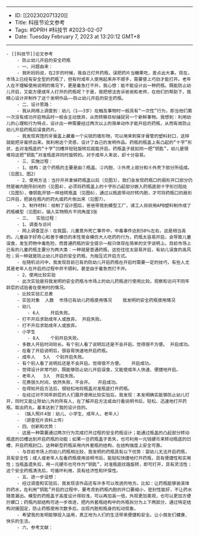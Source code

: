 - --
- ID: [[202302071320]]
- Title:  科技节论文参考
- Tags: #DPRH #科技节 #2023-02-07
- Date: Tuesday February 7, 2023 at 13:20:12 GMT+8
- --
    - [[科技节]]论文参考
        - 防止幼儿开启的安全药瓶
        - 一、问题由来：
        - 我听妈妈说，在2岁的时候，我自己打开药瓶，误把药片当糖果吃，差点出大事。现在，市场上已经有安全型的药瓶了，但有时成年人使用起来并不顺手，需要使上巧劲才能打开。老年人在不理解使用说明的情况下，更是着急打不开。我心想：能不能设计出一种药瓶，既能防止幼儿开启，又能方便成年人打开的药瓶呢？于是，我把想法告诉爸爸和老师，在他们的帮助下，我精心设计并制作了这个发明作品——防止幼儿开启的安全药瓶。
        - 二、设计思路：
        - 我从网络上调查到：幼儿（1——3岁）在触及事物时一般具有“一次性”行为，即当他们第一次没有成功开启物品时一般会主动放弃，从而转移目标捕捉另一个新鲜事物。我想到：利用幼儿的心理和行为特点，设计出一种需要经过两次以上的简单动作才能开启的药瓶，从而有效防止幼儿开启药瓶后误食药片。
        - 我发现宾馆的牙膏盖上藏着一个尖锐的锥形物，可以用来刺穿牙膏管的塑料封口，这样就能把牙膏挤出来。我利用这个灵感，设计了自己的发明作品。药瓶的瓶盖上有凸起的“十字”形状，去对准瓶底的“十字”凹槽并轻轻旋转后就能开启。药瓶盖子就如同一把“钥匙”，幼儿是很难将这把“钥匙”对准瓶底并同时旋转的。对于成年人来说，却十分容易。
        - 三、实施过程：
        - 1、结构：这个药瓶的主要是由①瓶盖、②内胆、③外壳上部分和④外壳下部分所组成。（见图1、图2）
        - 2、使用方法：当拧开并拿掉药瓶盖以后（见图3），我们会发现药瓶口的扇形开口部分仍然是被内胆所封闭的（见图4），必须将药瓶盖上的十字形凸起部分嵌入药瓶底部十字形凹陷处（见图5），像钥匙开锁一样扭转瓶盖（见图6），通过以瓶底带动拧转内胆，才可将药瓶口的扇形口开启，把装在瓶内的药丸或药片倒出来（见图7）。
        - 3、制作材料：绘制了设计图后，爸爸带我到模型工厂，请工人叔叔用APB塑料制作成了药瓶模型（见图8）。插入实物照片不同角度3张
        - 三、  实验过程：
        - 1、调查与访问
        - 网上调查显示：在我国，儿童意外死亡事件中，中毒事件达到50％左右，这是相当高的。儿童由于好奇心和善于模仿的本性常会模仿大人吃药的行为，药瓶太容易开启，会导致儿童误食，发生药物中毒危险，而普通药瓶的安全提示一般只体现在简单的文字说明上。目前市场上已有的儿童药瓶主要分为两大类：一种就是普通药瓶，这些往往太容易开启，有幼儿误食的高风险；另一种就是防止幼儿开启的安全药瓶，为按压式开启方式。
        - 在随机访问中，我发现目前已有的防幼儿开启药瓶在开启时需要一定的技巧，有些人尤其是老年人在开启的过程中并不顺利，甚至由于着急而打不开。
        - 2、使用比较实验
        - 此次实验是将我发明的安全药瓶与市场上的幼儿药瓶进行使用比较。观察和访问不同年龄层的试验者在使用时的情况。
        - 比较实验汇总表
        - 实验对象	人数	市场已有幼儿药瓶使用情况	我发明的安全药瓶使用情况
        - 幼儿
            - 6人	开启失败。
        - 打不开后求助成年人或放弃。	开启失败。
        - 打不开后求助成年人或放弃。
        - 小学生
            - 8人	个别开启失败。
        - 多数人开启时间较长。有个别人看了说明后还是不会开启。觉得很不方便。	开启成功。
        - 在看了开启说明后，很容易快速地开启药瓶。
        - 成年人	5人	个别开启失败。
        - 有个别人看了说明后还是不会开启。觉得很不方便。	开启成功。
        - 觉得设计非常巧妙，既能够防止幼儿开启误食，又能使成年人快速、便捷地开启。
        - 老年人	3人	开启失败。
        - 花费很久时间，依然失败，不会开。	开启成功。
        - 在得知开启方法后，很轻松地将瓶盖对准瓶底打开药瓶。
        - 在经过对不同年龄层的人们展开使用比较实验后，我发现：本发明确实能够防止幼儿打开，同时又能让除幼儿外的所有人，在了解开启方法或自行看说明书后，轻松、迅速地打开药瓶，取出药丸，基本达到了我的设计目的。
        - （插入照片4张：幼儿、小学生、成年人、老年人）
        - （调查短片资料上传）
        - 四、创新和优势：
        - 这是一种需要通过两次行为完成打开过程的安全药瓶设计；能通过瓶盖的凸起部分转动瓶底的凹槽达到开启药瓶的动能；如果一旦药瓶盖子丢失，也可利用一元钱硬币来转动瓶底的凹槽，开启药瓶封口。这种新型药瓶采用内外套瓶的结构，在结构强度上安全可靠。
        - 与目前市场上的幼儿药瓶相比较，我发明的药瓶具有以下优势：婴幼儿无法开启药瓶，具有安全性；成人或老年人在看药瓶使用说明书后，能轻松快捷地打开药瓶，具有便捷性和实用性；当瓶盖遗失后，用一元硬币也可作为“钥匙”，对准瓶底纹路旋转，即可打开，具有灵活性；这个安全药瓶清洗后，可循环利用，具有经济性和环保性。
        - 五、进一步设想：
        - 经过调查和实验后，我发现该作品还有许多可以改进的地方。比如：让药瓶能够装液体的药水，在利用“钥匙”开启的过程中，要考虑到药瓶内胆的开口要缩小，密封性能好，不让药水随意漏出。模型的药瓶盖子高度设计得较浅，可以再加高一倍，外观更加美观，也可以更加方便拧螺口；药瓶内部结构可进一步改进，把内外套瓶结构中的外瓶拆分为上下两部分，通过特定结构对接固定，防止药瓶使用次数多后，出现内胆和瓶身的松动现象。
        - 希望我的发明能够投入运用，真正地为人们的生活带来便捷和安全。让小朋友们健康、快乐的生活。
        - 六、参考文献：

